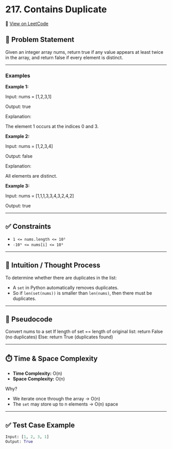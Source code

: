 # 217. Contains Duplicate

🔗 [View on LeetCode](https://leetcode.com/problems/contains-duplicate/)

## 📝 Problem Statement

Given an integer array nums, return true if any value appears at least twice in the array, and return false if every element is distinct.

--- 
### Examples

**Example 1:**

Input: nums = [1,2,3,1]

Output: true

Explanation:

The element 1 occurs at the indices 0 and 3.

**Example 2:**

Input: nums = [1,2,3,4]

Output: false

Explanation:

All elements are distinct.

**Example 3:**

Input: nums = [1,1,1,3,3,4,3,2,4,2]

Output: true

---

## ✅ Constraints

- `1 <= nums.length <= 10⁵`  
- `-10⁹ <= nums[i] <= 10⁹`

---

## 🧠 Intuition / Thought Process

To determine whether there are duplicates in the list:
- A `set` in Python automatically removes duplicates.
- So if `len(set(nums))` is smaller than `len(nums)`, then there must be duplicates.

---

## 🔄 Pseudocode

Convert nums to a set
If length of set == length of original list:
return False (no duplicates)
Else:
return True (duplicates found)

---

## ⏱️ Time & Space Complexity

- **Time Complexity:** O(n)  
- **Space Complexity:** O(n)

Why?
- We iterate once through the array → O(n)
- The `set` may store up to n elements → O(n) space

---

## ✅ Test Case Example

```python
Input: [1, 2, 3, 1]
Output: True
